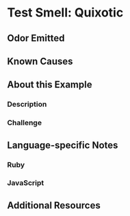 # Test Smell: Quixotic

## Odor Emitted

## Known Causes

## About this Example

### Description

### Challenge

## Language-specific Notes

### Ruby

### JavaScript

## Additional Resources

